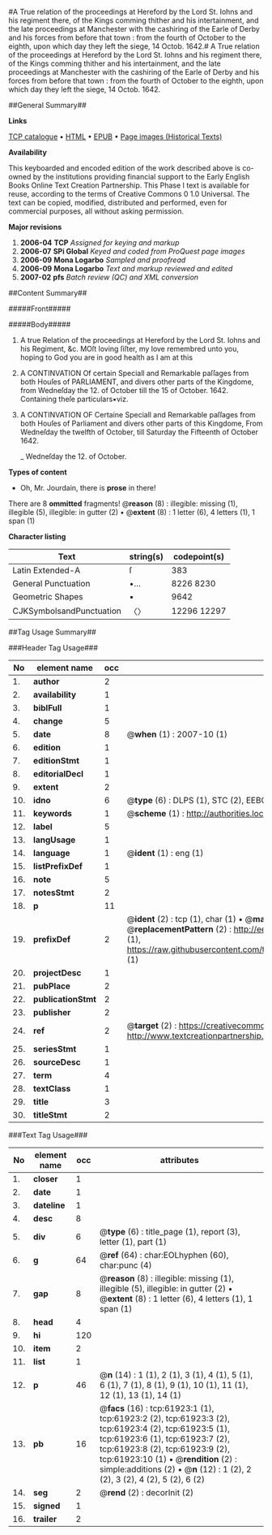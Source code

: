 #A True relation of the proceedings at Hereford by the Lord St. Iohns and his regiment there, of the Kings comming thither and his intertainment, and the late proceedings at Manchester with the cashiring of the Earle of Derby and his forces from before that town : from the fourth of October to the eighth, upon which day they left the siege, 14 Octob. 1642.#
A True relation of the proceedings at Hereford by the Lord St. Iohns and his regiment there, of the Kings comming thither and his intertainment, and the late proceedings at Manchester with the cashiring of the Earle of Derby and his forces from before that town : from the fourth of October to the eighth, upon which day they left the siege, 14 Octob. 1642.

##General Summary##

**Links**

[TCP catalogue](http://www.ota.ox.ac.uk/tcp/)  • 
[HTML](http://tei.it.ox.ac.uk/tcp/Texts-HTML/free/A63/A63717.html)  • 
[EPUB](http://tei.it.ox.ac.uk/tcp/Texts-EPUB/free/A63/A63717.epub) • 
[Page images (Historical Texts)](https://data.historicaltexts.jisc.ac.uk/view?pubId=eebo-12428820e&pageId=eebo-12428820e-61923-1)

**Availability**

This keyboarded and encoded edition of the
	       work described above is co-owned by the institutions
	       providing financial support to the Early English Books
	       Online Text Creation Partnership. This Phase I text is
	       available for reuse, according to the terms of Creative
	       Commons 0 1.0 Universal. The text can be copied,
	       modified, distributed and performed, even for
	       commercial purposes, all without asking permission.

**Major revisions**

1. __2006-04__ __TCP__ *Assigned for keying and markup*
1. __2006-07__ __SPi Global__ *Keyed and coded from ProQuest page images*
1. __2006-09__ __Mona Logarbo__ *Sampled and proofread*
1. __2006-09__ __Mona Logarbo__ *Text and markup reviewed and edited*
1. __2007-02__ __pfs__ *Batch review (QC) and XML conversion*

##Content Summary##

#####Front#####

#####Body#####

1. A true Relation of the proceedings at Hereford by the Lord St. Iohns and his Regiment, &c.
MOſt loving ſiſter, my love remembred unto you, hoping to God you are in good health as I am at this
1. A CONTINVATION Of certain Speciall and Remarkable paſſages from both Houſes of PARLIAMENT, and divers other parts of the Kingdome, from Wedneſday the 12. of October till the 15 of October. 1642. Containing theſe particulars▪viz.

1. A CONTINVATION OF Certaine Speciall and Remarkable paſſages from both Houſes of Parliament and divers other parts of this Kingdome, From Wedneſday the twelfth of October, till Saturday the Fifteenth of October 1642.

    _ Wedneſday the 12. of October.

**Types of content**

  * Oh, Mr. Jourdain, there is **prose** in there!

There are 8 **ommitted** fragments! 
 @__reason__ (8) : illegible: missing (1), illegible (5), illegible: in gutter (2)  •  @__extent__ (8) : 1 letter (6), 4 letters (1), 1 span (1)

**Character listing**


|Text|string(s)|codepoint(s)|
|---|---|---|
|Latin Extended-A|ſ|383|
|General Punctuation|•…|8226 8230|
|Geometric Shapes|▪|9642|
|CJKSymbolsandPunctuation|〈〉|12296 12297|

##Tag Usage Summary##

###Header Tag Usage###

|No|element name|occ|attributes|
|---|---|---|---|
|1.|__author__|2||
|2.|__availability__|1||
|3.|__biblFull__|1||
|4.|__change__|5||
|5.|__date__|8| @__when__ (1) : 2007-10 (1)|
|6.|__edition__|1||
|7.|__editionStmt__|1||
|8.|__editorialDecl__|1||
|9.|__extent__|2||
|10.|__idno__|6| @__type__ (6) : DLPS (1), STC (2), EEBO-CITATION (1), OCLC (1), VID (1)|
|11.|__keywords__|1| @__scheme__ (1) : http://authorities.loc.gov/ (1)|
|12.|__label__|5||
|13.|__langUsage__|1||
|14.|__language__|1| @__ident__ (1) : eng (1)|
|15.|__listPrefixDef__|1||
|16.|__note__|5||
|17.|__notesStmt__|2||
|18.|__p__|11||
|19.|__prefixDef__|2| @__ident__ (2) : tcp (1), char (1)  •  @__matchPattern__ (2) : ([0-9\-]+):([0-9IVX]+) (1), (.+) (1)  •  @__replacementPattern__ (2) : http://eebo.chadwyck.com/downloadtiff?vid=$1&page=$2 (1), https://raw.githubusercontent.com/textcreationpartnership/Texts/master/tcpchars.xml#$1 (1)|
|20.|__projectDesc__|1||
|21.|__pubPlace__|2||
|22.|__publicationStmt__|2||
|23.|__publisher__|2||
|24.|__ref__|2| @__target__ (2) : https://creativecommons.org/publicdomain/zero/1.0/ (1), http://www.textcreationpartnership.org/docs/. (1)|
|25.|__seriesStmt__|1||
|26.|__sourceDesc__|1||
|27.|__term__|4||
|28.|__textClass__|1||
|29.|__title__|3||
|30.|__titleStmt__|2||


###Text Tag Usage###

|No|element name|occ|attributes|
|---|---|---|---|
|1.|__closer__|1||
|2.|__date__|1||
|3.|__dateline__|1||
|4.|__desc__|8||
|5.|__div__|6| @__type__ (6) : title_page (1), report (3), letter (1), part (1)|
|6.|__g__|64| @__ref__ (64) : char:EOLhyphen (60), char:punc (4)|
|7.|__gap__|8| @__reason__ (8) : illegible: missing (1), illegible (5), illegible: in gutter (2)  •  @__extent__ (8) : 1 letter (6), 4 letters (1), 1 span (1)|
|8.|__head__|4||
|9.|__hi__|120||
|10.|__item__|2||
|11.|__list__|1||
|12.|__p__|46| @__n__ (14) : 1 (1), 2 (1), 3 (1), 4 (1), 5 (1), 6 (1), 7 (1), 8 (1), 9 (1), 10 (1), 11 (1), 12 (1), 13 (1), 14 (1)|
|13.|__pb__|16| @__facs__ (16) : tcp:61923:1 (1), tcp:61923:2 (2), tcp:61923:3 (2), tcp:61923:4 (2), tcp:61923:5 (1), tcp:61923:6 (1), tcp:61923:7 (2), tcp:61923:8 (2), tcp:61923:9 (2), tcp:61923:10 (1)  •  @__rendition__ (2) : simple:additions (2)  •  @__n__ (12) : 1 (2), 2 (2), 3 (2), 4 (2), 5 (2), 6 (2)|
|14.|__seg__|2| @__rend__ (2) : decorInit (2)|
|15.|__signed__|1||
|16.|__trailer__|2||
